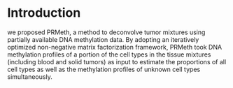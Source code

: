 # Introduction
we proposed PRMeth, a method to deconvolve tumor mixtures using partially available DNA methylation data. By adopting an iteratively optimized non-negative matrix factorization framework, PRMeth took DNA methylation profiles of a portion of the cell types in the tissue mixtures (including blood and solid tumors) as input to estimate the proportions of all cell types as well as the methylation profiles of unknown cell types simultaneously.
